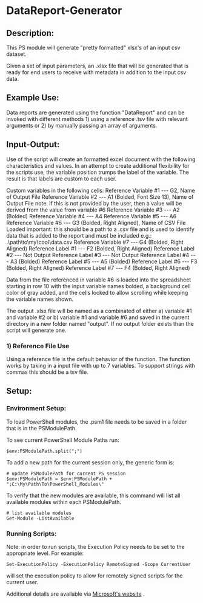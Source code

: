 # DataReport-Generator
## Description:
This PS module will generate "pretty formatted" xlsx's of an input csv dataset.

Given a set of input parameters, an .xlsx file that will be generated that is ready for end users to receive with metadata in addition to the input csv data. 

## Example Use:
Data reports are generated using the function "DataReport" and can be invoked with different methods 1) using a reference .tsv file with relevant arguments or 2) by manually passing an array of arguments.

## Input-Output:
Use of the script will create an formatted excel document with the following characteristics and values. In an attempt to create additional flexibility for the scripts use, the variable position trumps the label of the variable. The result is that labels are custom to each user. 

Custom variables in the following cells:
	Reference Variable #1 --- G2, Name of Output File 
	Reference Variable #2 --- A1 (Bolded, Font Size 13), Name of Output File 
		note: if this is not provided by the user, then a value will be derived from the value from variable #6
	Reference Variable #3 --- A2 (Bolded)
	Reference Variable #4 --- A4 
	Reference Variable #5 --- A6 
	Reference Variable #6 --- G3 (Bolded, Right Aligned), Name of CSV File Loaded
		important: this should be a path to a .csv file and is used to identify data that is added to the report and must be included
		e.g.: .\path\to\my\cool\data.csv
	Reference Variable #7 --- G4 (Bolded, Right Aligned)
	Reference Label #1 --- F2 (Bolded, Right Aligned)
	Reference Label #2 --- Not Output
	Reference Label #3 --- Not Output
	Reference Label #4 --- A3 (Bolded)
	Reference Label #5 --- A5 (Bolded)
	Reference Label #6 --- F3 (Bolded, Right Aligned)
	Reference Label #7 --- F4 (Bolded, Right Aligned)

Data from the file referenced in variable #6 is loaded into the spreadsheet starting in row 10 with the input variable names bolded, a background cell color of gray added, and the cells locked to allow scrolling while keeping the variable names shown.

The output .xlsx file will be named as a combinated of either a) variable #1 and variable #2 or b) variable #1 and variable #6 and saved in the current directory in a new folder named "output". If no output folder exists than the script will generate one.


### 1) Reference File Use
Using a reference file is the default behavior of the function. The function works by taking in a input file with up to 7 variables. To support strings with commas this should be a tsv file. 




## Setup: 
### Environment Setup:
To load PowerShell modules, the .psm1 file needs to be saved in a folder that is in the PSModulePath. 

To see current PowerShell Module Paths run:
```
$env:PSModulePath.split(";")
```

To add a new path for the current session only, the generic form is:
```
# update PSModulePath for current PS session
$env:PSModulePath = $env:PSModulePath + ";C:\My\Path\To\PowerShell_Modules\"
```

To verify that the new modules are available, this command will list all available modules within each PSModulePath.
```
# list available modules 
Get-Module -ListAvailable
```
### Running Scripts:
Note: in order to run scripts, the Execution Policy needs to be set to the appropriate level. 
For example:
```
Set-ExecutionPolicy -ExecutionPolicy RemoteSigned -Scope CurrentUser
```
will set the execution policy to allow for remotely signed scripts for the current user. 

Additional details are available via [Microsoft's website](https://docs.microsoft.com/en-us/powershell/module/microsoft.powershell.security/set-executionpolicy?view=powershell-7) . 

